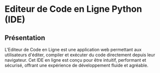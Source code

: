 # Editeur de Code en Ligne Python (IDE)

## Présentation

L'Editeur de Code en Ligne est une application web permettant aux utilisateurs d'éditer, compiler et exécuter du code directement depuis leur navigateur. Cet IDE en ligne est conçu pour être intuitif, performant et sécurisé, offrant une expérience de développement fluide et agréable.
